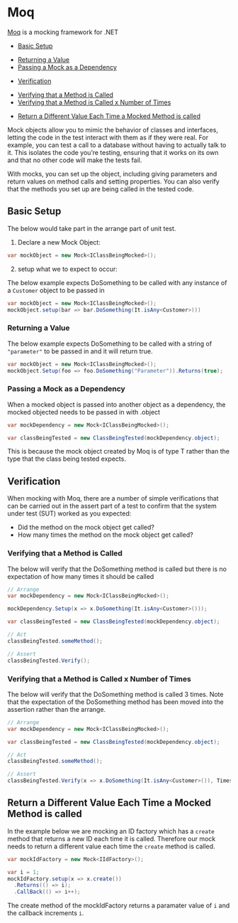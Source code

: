 # Moq
[Moq](https://www.nuget.org/packages/moq/) is a mocking framework for .NET

* [Basic Setup](#basic-setup)
 + [Returning a Value](#returning-a-value)
 + [Passing a Mock as a Dependency](#passing-a-mock-as-a-dependency)
* [Verification](#verification)
 + [Verifying that a Method is Called](#verifying-that-a-method-is-called)
 + [Verifying that a Method is Called x Number of Times](#verifying-that-a-method-is-called-x-number-of-times)
* [Return a Different Value Each Time a Mocked Method is called](#return-a-different-value-each-time-a-mocked-method-is-called)

Mock objects allow you to mimic the behavior of classes and interfaces, letting the code in the test interact with them as if they were real. For example, you can test a call to a database without having to actually talk to it.  This isolates the code you’re testing, ensuring that it works on its own and that no other code will make the tests fail.

With mocks, you can set up the object, including giving parameters and return values on method calls and setting properties. You can also verify that the methods you set up are being called in the tested code.

## Basic Setup
The below would take part in the arrange part of unit test.

1. Declare a new Mock Object:

```csharp
var mockObject = new Mock<IClassBeingMocked>();
```

2. setup what we to expect to occur:

The below example expects DoSomething to be called with any instance of a `Customer` object to be passed in

```csharp
var mockObject = new Mock<IClassBeingMocked>();
mockObject.setup(bar => bar.DoSomething(It.isAny<Customer>)))
```

### Returning a Value
The below example expects DoSomething to be called with a string of `"parameter"` to be passed in and it will return true.

```csharp
var mockObject = new Mock<IClassBeingMocked>();
mockObject.Setup(foo => foo.DoSomething("Parameter")).Returns(true);
```

### Passing a Mock as a Dependency
When a mocked object is passed into another object as a dependency, the mocked objected needs to be passed in with .object

```csharp
var mockDependency = new Mock<IClassBeingMocked>();

var classBeingTested = new ClassBeingTested(mockDependency.object);
```

This is because the mock object created by Moq is of type T rather than the type that the class being tested expects.

## Verification
When mocking with Moq, there are a number of simple verifications that can be carried out in the assert part of a test to confirm that the system under test (SUT) worked as you expected:
* Did the method on the mock object get called?
* How many times the method on the mock object get called?


### Verifying that a Method is Called

The below will verify that the DoSomething method is called but there is no expectation of how many times it should be called
```csharp
// Arrange
var mockDependency = new Mock<IClassBeingMocked>();

mockDependency.Setup(x => x.DoSomething(It.isAny<Customer>()));

var classBeingTested = new ClassBeingTested(mockDependency.object);

// Act
classBeingTested.someMethod();

// Assert
classBeingTested.Verify();
```


### Verifying that a Method is Called x Number of Times

The below will verify that the DoSomething method is called 3 times. Note that the expectation of the DoSomething method has been moved into the assertion rather than the arrange.

```csharp
// Arrange
var mockDependency = new Mock<IClassBeingMocked>();

var classBeingTested = new ClassBeingTested(mockDependency.object);

// Act
classBeingTested.someMethod();

// Assert
classBeingTested.Verify(x => x.DoSomething(It.isAny<Customer>()), Times.Exactly(3));
```

## Return a Different Value Each Time a Mocked Method is called

In the example below we are mocking an ID factory which has a `create` method that returns a new ID each time it is called. Therefore our mock needs to return a different value each time the `create` method is called.  

```csharp
var mockIdFactory = new Mock<IIdFactory>();

var i = 1;
mockIdFactory.setup(x => x.create())
  .Returns(() => i);
  .CallBack(() => i++);
```

The create method of the mockIdFactory returns a paramater value of `i` and the callback increments `i`.
